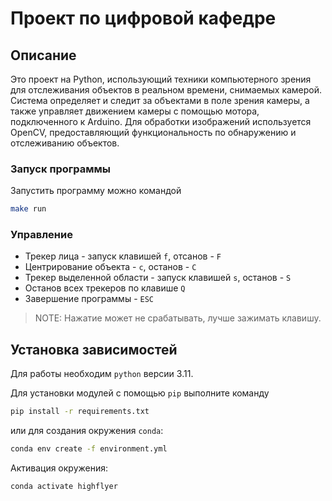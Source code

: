 # Проект по цифровой кафедре

## Описание

Это проект на Python, использующий техники компьютерного зрения для отслеживания объектов в реальном времени, снимаемых камерой. Система определяет и следит за объектами в поле зрения камеры, а также управляет движением камеры с помощью мотора, подключенного к Arduino. Для обработки изображений используется OpenCV, предоставляющий функциональность по обнаружению и отслеживанию объектов.

### Запуск программы

Запустить программу можно командой

```bash
make run
```

### Управление

- Трекер лица - запуск клавишей `f`, отсанов - `F`
- Центрирование объекта - `c`, останов - `C`
- Трекер выделенной области - запуск клавишей `s`, останов - `S`
- Останов всех трекеров по клавише `Q`
- Завершение программы - `ESC`

> NOTE: Нажатие может не срабатывать, лучше зажимать клавишу.

## Установка зависимостей

Для работы необходим `python` версии 3.11.

Для установки модулей с помощью `pip` выполните команду

```bash
pip install -r requirements.txt
```

или для создания окружения `conda`:

```bash
conda env create -f environment.yml
```

Активация окружения:

```bash
conda activate highflyer
```
